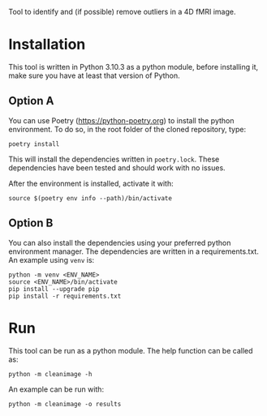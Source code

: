 Tool to identify and (if possible) remove outliers in a 4D fMRI image.

# Installation
This tool is written in Python 3.10.3 as a python module, before installing it, make sure you have at least that version of Python.

## Option A
You can use Poetry (https://python-poetry.org) to install the python environment. To do so, in the root folder of the cloned repository, type:

```
poetry install
```

This will install the dependencies written in `poetry.lock`. These dependencies have been tested and should work with no issues.

After the environment is installed, activate it with:

```
source $(poetry env info --path)/bin/activate
```

## Option B
You can also install the dependencies using your preferred python environment manager. The dependencies are written in a requirements.txt. An example using `venv` is:

```
python -m venv <ENV_NAME>
source <ENV_NAME>/bin/activate
pip install --upgrade pip
pip install -r requirements.txt
```

# Run
This tool can be run as a python module. The help function can be called as:

```
python -m cleanimage -h
```

An example can be run with:

```
python -m cleanimage -o results
```


